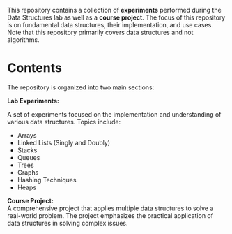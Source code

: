 This repository contains a collection of **experiments** performed during the Data Structures lab as well as a **course project**. The focus of this repository is on fundamental data structures, their implementation, and use cases. Note that this repository primarily covers data structures and not algorithms.

# Contents
The repository is organized into two main sections:

**Lab Experiments:**

A set of experiments focused on the implementation and understanding of various data structures.
Topics include:
- Arrays
- Linked Lists (Singly and Doubly)
- Stacks
- Queues
- Trees
- Graphs
- Hashing Techniques
- Heaps

**Course Project:**
<br>
A comprehensive project that applies multiple data structures to solve a real-world problem.
The project emphasizes the practical application of data structures in solving complex issues.

